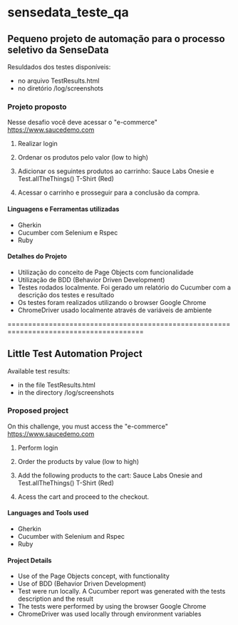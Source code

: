 # sensedata_teste_qa
## Pequeno projeto de automação para o processo seletivo da SenseData

Resuldados dos testes disponíveis:
- no arquivo TestResults.html
- no diretório /log/screenshots

### Projeto proposto
Nesse desafio você deve acessar o "e-commerce" https://www.saucedemo.com

1.	Realizar login

2.	Ordenar os produtos pelo valor (low to high)


3.	Adicionar os seguintes produtos ao carrinho: Sauce Labs Onesie e Test.allTheThings() T-Shirt (Red)

4.	Acessar o carrinho e prosseguir para a conclusão da compra.

#### Linguagens e Ferramentas utilizadas
 - Gherkin
 - Cucumber com Selenium e Rspec
 - Ruby
 
#### Detalhes do Projeto
 - Utilização do conceito de Page Objects com funcionalidade
 - Utilização de BDD (Behavior Driven Development)
 - Testes rodados localmente. Foi gerado um relatório do Cucumber com a descrição dos testes e  resultado
 - Os testes foram realizados utilizando o browser Google Chrome
 - ChromeDriver usado localmente através de variáveis de ambiente
 
 =======================================================================================
 ## Little Test Automation Project

Available test results:
- in the file TestResults.html
- in the directory /log/screenshots

### Proposed project
On this challenge, you must access the "e-commerce" https://www.saucedemo.com

1.	Perform login

2.	Order the products by value (low to high)


3.	Add the following products to the cart: Sauce Labs Onesie and Test.allTheThings() T-Shirt (Red)

4.	Acess the cart and proceed to the checkout.

#### Languages and Tools used
 - Gherkin
 - Cucumber with Selenium and Rspec
 - Ruby
 
#### Project Details
 - Use of the Page Objects concept, with functionality
 - Use of BDD (Behavior Driven Development)
 - Test were run locally. A Cucumber report was generated with the tests description and the result
 - The tests were performed by using the browser Google Chrome
 - ChromeDriver was used locally through environment variables
 
